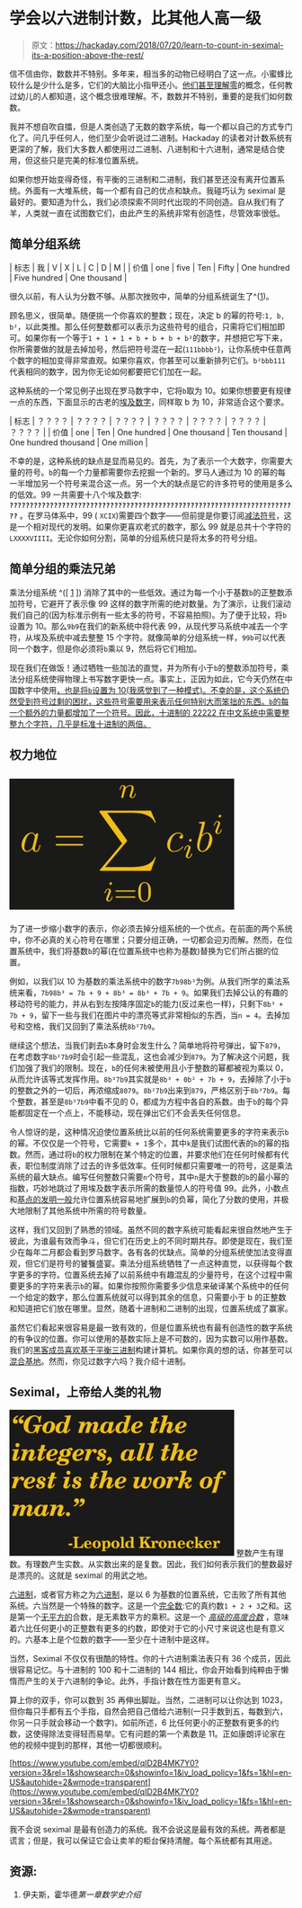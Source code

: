# 学会以六进制计数，比其他人高一级

> 原文：<https://hackaday.com/2018/07/20/learn-to-count-in-seximal-its-a-position-above-the-rest/>

信不信由你，数数并不特别。多年来，相当多的动物已经明白了这一点。小蜜蜂比较什么是少什么是多，它们的大脑比小指甲还小。[他们甚至理解零](https://www.newscientist.com/article/2142884-bees-are-first-insects-shown-to-understand-the-concept-of-zero/)的概念，任何教过幼儿的人都知道，这个概念很难理解。不，数数并不特别，重要的是我们如何数数。

我并不想自吹自擂，但是人类创造了无数的数字系统，每一个都以自己的方式专门化了。问几乎任何人，他们至少会听说过二进制。Hackaday 的读者对计数系统有更深的了解，我们大多数人都使用过二进制、八进制和十六进制，通常是结合使用，但这些只是完美的标准位置系统。

如果你想开始变得奇怪，有平衡的三进制和二进制，我们甚至还没有离开位置系统。外面有一大堆系统，每一个都有自己的优点和缺点。我碰巧认为 seximal 是最好的。要知道为什么，我们必须探索不同时代出现的不同创造。自从我们有了羊，人类就一直在试图数它们，由此产生的系统非常有创造性，尽管效率很低。

## 简单分组系统

| 标志 | 我 | V | X | L | C | D | M |
| 价值 | one | five | Ten | Fifty | One hundred | Five hundred | One thousand |

很久以前，有人认为分数不够。从那次挫败中，简单的分组系统诞生了^([1](#note1))。

顾名思义，很简单。随便挑一个你喜欢的整数；现在，决定 b 的幂的符号:`1, b, b²`，以此类推。那么任何整数都可以表示为这些符号的组合，只需将它们相加即可。如果你有一个等于`1 + 1 + 1 + b + b + b + b²`的数字，并想把它写下来，你所需要做的就是去掉加号，然后把符号混在一起(`111bbbb²`)，让你系统中任意两个数字的相加变得非常直观。如果你喜欢，你甚至可以重新排列它们。`b²bbb111`代表相同的数字，因为你无论如何都要把它们加在一起。

这种系统的一个常见例子出现在罗马数字中，它将`b`取为 10。如果你想要更有规律一点的东西，下面显示的古老的[埃及数字](https://en.wikipedia.org/wiki/Egyptian_numerals)，同样取 b 为 10，非常适合这个要求。

| 标志 | ？？？？ | ？？？？ | ？？？？ | ？？？？ | ？？？？ | ？？？？ | ？？？？ |
| 价值 | one | Ten | One hundred | One thousand | Ten thousand | One hundred thousand | One million |

不幸的是，这种系统的缺点是显而易见的。首先，为了表示一个大数字，你需要大量的符号。`b`的每一个力量都需要你去挖掘一个新的。罗马人通过为 10 的幂的每一半增加另一个符号来混合这一点。另一个大的缺点是它的许多符号的使用是多么的低效。99 一共需要十八个埃及数字: **`????????????????????????????????????????????????????????????????????????`** 。在罗马体系中，99 ( `XCIX`)需要四个数字——但前提是你要订阅[减法符号](https://en.wikipedia.org/wiki/Subtractive_notation)，这是一个相对现代的发明。如果你更喜欢老式的数字，那么 99 就是总共十个字符的`LXXXXVIIII`。无论你如何分割，简单的分组系统只是将太多的符号分组。

## 简单分组的乘法兄弟

乘法分组系统 ^([ [1](#note1) ]) 消除了其中的一些低效。通过为每一个小于基数`b`的正整数添加符号，它避开了表示像 99 这样的数字所需的绝对数量。为了演示，让我们滚动我们自己的(因为标准示例有一些太多的符号，不容易拍照)。为了便于比较，将`b`设置为 10。那么`9b9`在我们的新系统中将代表 99，从现代罗马系统中减去一个字符，从埃及系统中减去整整 15 个字符。就像简单的分组系统一样，`99b`可以代表同一个数字，但是你必须将`b`乘以 9，然后将它们相加。

现在我们在做饭！通过牺牲一些加法的直觉，并为所有小于`b`的整数添加符号，乘法分组系统使得物理上书写数字更快一点。事实上，正因为如此，它今天仍然在中国数字中使用[，也是将`b`设置为 10(我感觉到了一种模式)。不幸的是，这个系统仍然受到符号过剩的困扰，这些符号需要用来表示任何特别大而笨拙的东西。`b`的每一个额外的力量都增加了一个符号。因此，十进制的 22222 在中文系统中需要整整九个字符，几乎是标准十进制的两倍。](https://en.wikipedia.org/wiki/Chinese_numerals)

## 权力地位

## ![](img/b310577e6acb769e286efbd295624791.png)

为了进一步缩小数字的表示，你必须去掉分组系统的一个优点。在前面的两个系统中，你不必真的关心符号在哪里；只要分组正确，一切都会迎刃而解。然而，在位置系统中，我们将基数`b`的幂(在位置系统中也称为基数)替换为它们所占据的位置。

例如，以我们以 10 为基数的乘法系统中的数字`7b98b³`为例。从我们所学的乘法系统来看，`7b98b³ = 7b + 9 + 8b³ = 8b³ + 7b + 9`。如果我们去掉公认的有趣的移动符号的能力，并从右到左按降序固定`b`的能力(反过来也一样)，只剩下`8b³ + 7b + 9`，留下一些与我们在图片中的漂亮等式非常相似的东西，当`n = 4`。去掉加号和空格，我们又回到了乘法系统`8b³7b9`。

继续这个想法，当我们剥去`b`本身时会发生什么？简单地将符号弹出，留下`879`，在考虑数字`8b²7b9`时会引起一些混乱，这也会减少到`879`。为了解决这个问题，我们加强了我们的限制。现在，`b`的任何未被使用且小于整数的幂都被视为乘以 0，从而允许该等式发挥作用。`8b³7b9`其实就是`8b³ + 0b² + 7b + 9`，去掉除了小于`b`的整数之外的一切后，再浓缩成`8079`。`8b²7b9`出来到`879`，严格区别于`8b³7b9`。每个整数，甚至是`8b³7b9`中看不见的 0，都成为方程中各自的系数。由于`b`的每个异能都固定在一个点上，不能移动，现在弹出它们不会丢失任何信息。

令人惊讶的是，这种情况迫使位置系统比以前的任何系统需要更多的字符来表示`b`的幂。不仅仅是一个符号，它需要`k + 1`多个，其中`k`是我们试图代表的`b`的幂的指数。然而，通过将`b`的权力限制在某个特定的位置，并要求他们在任何时候都有代表，职位制度消除了过去的许多低效率。任何时候都只需要唯一的符号，这是乘法系统的最大缺点。编写任何整数只需要`n`个符号，其中`n`是大于整数的`b`的最小幂的指数，巧妙地跳过了用埃及数字表示所需的数量惊人的符号值 99。此外，小数点和[基点的发明一般](https://en.wikipedia.org/wiki/Radix_point)允许位置系统容易地扩展到`b`的负幂，简化了分数的使用，并极大地限制了其他系统中所需的符号数量。

这样，我们又回到了熟悉的领域。虽然不同的数字系统可能看起来很自然地产生于彼此，为谁最有效而争斗，但它们在历史上的不同时期共存。即使是现在，我们至少在每年二月都会看到罗马数字。各有各的优缺点。简单的分组系统使加法变得直观，但它们是符号的饕餮盛宴。乘法分组系统牺牲了一点这种直觉，以获得每个数字更多的字符。位置系统去掉了以前系统中有趣混乱的少量符号，在这个过程中需要更多的字符来表示`b`的幂。如果你按照你需要多少信息来破译某个系统中的任何一个给定的数字，那么位置系统就可以得到其余的信息，只需要小于 b 的正整数和知道把它们放在哪里。显然，随着十进制和二进制的出现，位置系统成了赢家。

虽然它们看起来很容易是最一致有效的，但是位置系统也有最有创造性的数字系统的有争议的位置。你可以使用的基数实际上是不可数的，因为实数可以用作基数。我们的[黑客成员喜欢基于平衡三进制](https://hackaday.com/2017/12/18/there-are-10-kinds-of-computers-in-the-world/)构建计算机。如果你真的想的话，你甚至可以[混合基地](https://en.wikipedia.org/wiki/Factorial_number_system)。然而，你见过数字六吗？我介绍十进制。

## Seximal，上帝给人类的礼物

[![Quote: God made the integers, all the rest is the work of man. Leopold Kronecker](img/fef0d5e54f88e20dd83e598f55418314.png)](https://www.seximal.net/) 整数产生有理数。有理数产生实数。从实数出来的是复数。因此，我们如何表示我们的整数最好是漂亮的。这就是 seximal 的用武之地。

[六进制](https://www.seximal.net/)，或者官方称之为[六进制](https://en.wikipedia.org/wiki/Senary)，是以 6 为基数的位置系统，它击败了所有其他系统。六当然是一个特殊的数字。这是一个[完全数](https://en.wikipedia.org/wiki/Perfect_number):它的真约数`1 + 2 + 3`之和。这是第一个[无平方的](https://en.wikipedia.org/wiki/Square-free_integer)合数，是无素数平方的乘积。这是一个 [*高级的高度合数*](https://en.wikipedia.org/wiki/Superior_highly_composite_number) ，意味着六比任何更小的正整数有更多的约数，即使对于它的小尺寸来说这也是有意义的。六基本上是个位数的数字——至少在十进制中是这样。

当然，Seximal 不仅仅有很酷的特性。你的十六进制乘法表只有 36 个成员，因此很容易记忆。与十进制的 100 和十二进制的 144 相比，你会开始看到纯粹由于懒惰而产生的关于六进制的争论。此外，手指计数在性方面更有意义。

算上你的双手，你可以数到 35 再伸出脚趾。当然，二进制可以让你达到 1023，但你每只手都有五个手指，自然会把自己借给六进制(一只手数到五，每数到六，你另一只手就会移动一个数字)。如前所述，6 比任何更小的正整数有更多的约数，这使得除法变得轻而易举。它有问题的第一个素数是 11。正如康朗评论家在他的视频中提到的那样，其他一切都很顺利。

 [https://www.youtube.com/embed/qID2B4MK7Y0?version=3&rel=1&showsearch=0&showinfo=1&iv_load_policy=1&fs=1&hl=en-US&autohide=2&wmode=transparent](https://www.youtube.com/embed/qID2B4MK7Y0?version=3&rel=1&showsearch=0&showinfo=1&iv_load_policy=1&fs=1&hl=en-US&autohide=2&wmode=transparent)



我不会说 seximal 是最有创造力的系统。我不会说这是最有效的系统。两者都是谎言；但是，我可以保证它会让卖羊的柜台保持清醒。每个系统都有其用途。

## 资源:

1.  伊夫斯，霍华德*第一章数学史介绍*